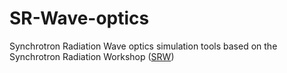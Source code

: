 # SR-Wave-optics
Synchrotron Radiation Wave optics simulation tools based on the Synchrotron Radiation Workshop ([SRW](https://github.com/ochubar/SRW))